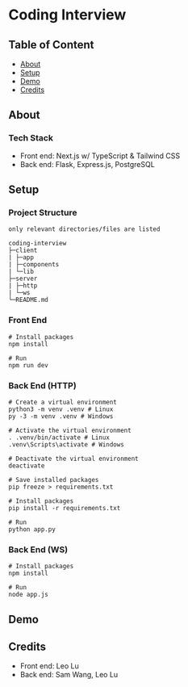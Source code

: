 # Coding Interview

## Table of Content

-   [About](#about)
-   [Setup](#setup)
-   [Demo](#demo)
-   [Credits](#credits)

## About

### Tech Stack

-   Front end: Next.js w/ TypeScript & Tailwind CSS
-   Back end: Flask, Express.js, PostgreSQL

## Setup

### Project Structure

```
only relevant directories/files are listed

coding-interview
├─client
| ├─app
| ├─components
| └─lib
├─server
| ├─http
| └─ws
└─README.md
```

### Front End

```
# Install packages
npm install

# Run
npm run dev
```

### Back End (HTTP)

```
# Create a virtual environment
python3 -m venv .venv # Linux
py -3 -m venv .venv # Windows

# Activate the virtual environment
. .venv/bin/activate # Linux
.venv\Scripts\activate # Windows

# Deactivate the virtual environment
deactivate

# Save installed packages
pip freeze > requirements.txt

# Install packages
pip install -r requirements.txt

# Run
python app.py
```

### Back End (WS)

```
# Install packages
npm install

# Run
node app.js
```

## Demo

## Credits

-   Front end: Leo Lu
-   Back end: Sam Wang, Leo Lu
